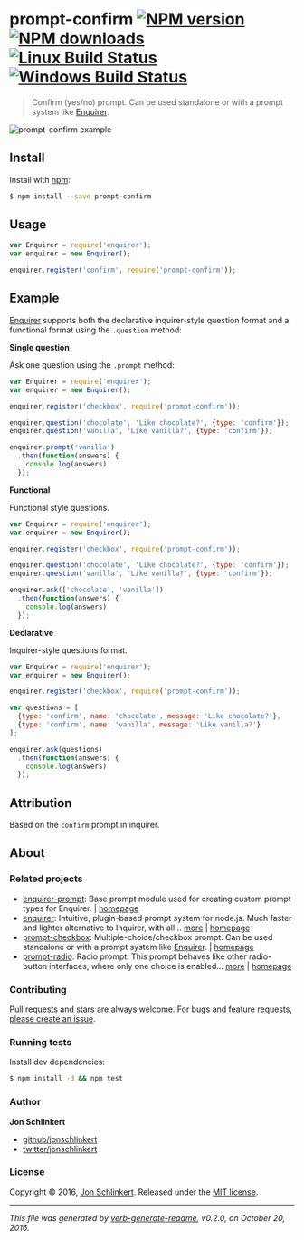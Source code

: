 # prompt-confirm [![NPM version](https://img.shields.io/npm/v/prompt-confirm.svg?style=flat)](https://www.npmjs.com/package/prompt-confirm) [![NPM downloads](https://img.shields.io/npm/dm/prompt-confirm.svg?style=flat)](https://npmjs.org/package/prompt-confirm) [![Linux Build Status](https://img.shields.io/travis/enquirer/prompt-confirm.svg?style=flat&label=Travis)](https://travis-ci.org/enquirer/prompt-confirm) [![Windows Build Status](https://img.shields.io/appveyor/ci/enquirer/prompt-confirm.svg?style=flat&label=AppVeyor)](https://ci.appveyor.com/project/enquirer/prompt-confirm)

> Confirm (yes/no) prompt. Can be used standalone or with a prompt system like [Enquirer](https://github.com/enquirer/enquirer).

![prompt-confirm example](https://raw.githubusercontent.com/enquirer/prompt-confirm/master/example.gif)

## Install

Install with [npm](https://www.npmjs.com/):

```sh
$ npm install --save prompt-confirm
```

## Usage

```js
var Enquirer = require('enquirer');
var enquirer = new Enquirer();

enquirer.register('confirm', require('prompt-confirm'));
```

## Example

[Enquirer](https://github.com/enquirer/enquirer) supports both the declarative inquirer-style question format and a functional format using the `.question` method:

**Single question**

Ask one question using the `.prompt` method:

```js
var Enquirer = require('enquirer');
var enquirer = new Enquirer();

enquirer.register('checkbox', require('prompt-confirm'));

enquirer.question('chocolate', 'Like chocolate?', {type: 'confirm'});
enquirer.question('vanilla', 'Like vanilla?', {type: 'confirm'});

enquirer.prompt('vanilla')
  .then(function(answers) {
    console.log(answers)
  });
```

**Functional**

Functional style questions.

```js
var Enquirer = require('enquirer');
var enquirer = new Enquirer();

enquirer.register('checkbox', require('prompt-confirm'));

enquirer.question('chocolate', 'Like chocolate?', {type: 'confirm'});
enquirer.question('vanilla', 'Like vanilla?', {type: 'confirm'});

enquirer.ask(['chocolate', 'vanilla'])
  .then(function(answers) {
    console.log(answers)
  });
```

**Declarative**

Inquirer-style questions format.

```js
var Enquirer = require('enquirer');
var enquirer = new Enquirer();

enquirer.register('checkbox', require('prompt-confirm'));

var questions = [
  {type: 'confirm', name: 'chocolate', message: 'Like chocolate?'},
  {type: 'confirm', name: 'vanilla', message: 'Like vanilla?'}
];

enquirer.ask(questions)
  .then(function(answers) {
    console.log(answers)
  });
```

## Attribution

Based on the `confirm` prompt in inquirer.

## About

### Related projects

* [enquirer-prompt](https://www.npmjs.com/package/enquirer-prompt): Base prompt module used for creating custom prompt types for Enquirer. | [homepage](https://github.com/jonschlinkert/enquirer-prompt "Base prompt module used for creating custom prompt types for Enquirer.")
* [enquirer](https://www.npmjs.com/package/enquirer): Intuitive, plugin-based prompt system for node.js. Much faster and lighter alternative to Inquirer, with all… [more](https://github.com/enquirer/enquirer) | [homepage](https://github.com/enquirer/enquirer "Intuitive, plugin-based prompt system for node.js. Much faster and lighter alternative to Inquirer, with all the same prompt types and more, but without the bloat.")
* [prompt-checkbox](https://www.npmjs.com/package/prompt-checkbox): Multiple-choice/checkbox prompt. Can be used standalone or with a prompt system like [Enquirer](https://github.com/enquirer/enquirer). | [homepage](https://github.com/enquirer/prompt-checkbox "Multiple-choice/checkbox prompt. Can be used standalone or with a prompt system like [Enquirer].")
* [prompt-radio](https://www.npmjs.com/package/prompt-radio): Radio prompt. This prompt behaves like other radio-button interfaces, where only one choice is enabled… [more](https://github.com/enquirer/prompt-radio) | [homepage](https://github.com/enquirer/prompt-radio "Radio prompt. This prompt behaves like other radio-button interfaces, where only one choice is enabled whilst all others are disabled. Can be used as a standalone prompt, or with a prompt system like [Enquirer].")

### Contributing

Pull requests and stars are always welcome. For bugs and feature requests, [please create an issue](../../issues/new).

### Running tests

Install dev dependencies:

```sh
$ npm install -d && npm test
```

### Author

**Jon Schlinkert**

* [github/jonschlinkert](https://github.com/jonschlinkert)
* [twitter/jonschlinkert](http://twitter.com/jonschlinkert)

### License

Copyright © 2016, [Jon Schlinkert](https://github.com/jonschlinkert).
Released under the [MIT license](LICENSE).

***

_This file was generated by [verb-generate-readme](https://github.com/verbose/verb-generate-readme), v0.2.0, on October 20, 2016._